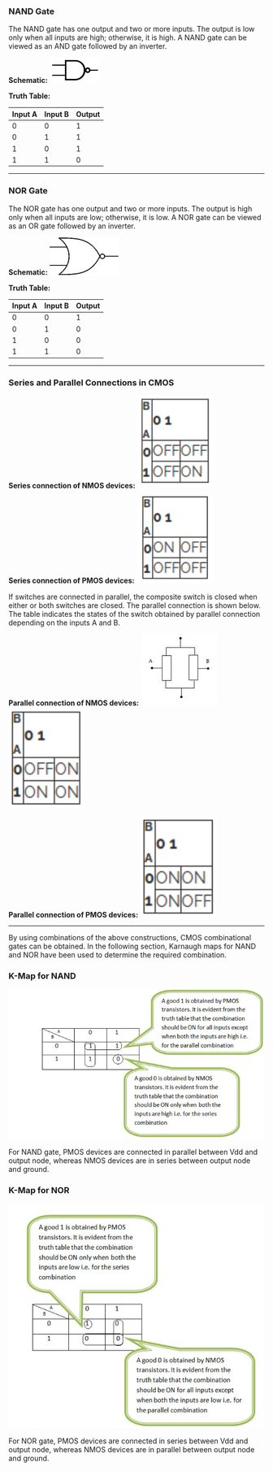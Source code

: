 ### NAND Gate

The NAND gate has one output and two or more inputs. The output is low only when all inputs are high; otherwise, it is high. A NAND gate can be viewed as an AND gate followed by an inverter.

**Schematic:**
<img src="images/nand_schematic.jpg">

**Truth Table:**

| Input A | Input B | Output |
| ------- | ------- | ------ |
| 0       | 0       | 1      |
| 0       | 1       | 1      |
| 1       | 0       | 1      |
| 1       | 1       | 0      |

---

### NOR Gate

The NOR gate has one output and two or more inputs. The output is high only when all inputs are low; otherwise, it is low. A NOR gate can be viewed as an OR gate followed by an inverter.

**Schematic:**
<img src="images/nor_schematic.jpg">

**Truth Table:**

| Input A | Input B | Output |
| ------- | ------- | ------ |
| 0       | 0       | 1      |
| 0       | 1       | 0      |
| 1       | 0       | 0      |
| 1       | 1       | 0      |

---

### Series and Parallel Connections in CMOS

**Series connection of NMOS devices:**
<img src="images/table1.png" width="150px">

**Series connection of PMOS devices:**
<img src="images/table2.png" width="150px">

If switches are connected in parallel, the composite switch is closed when either or both switches are closed. The parallel connection is shown below. The table indicates the states of the switch obtained by parallel connection depending on the inputs A and B.

**Parallel connection of NMOS devices:**
<img src="images/gen_parallel.jpg" width="150px">
<img src="images/table3.png" width="150px">

**Parallel connection of PMOS devices:**
<img src="images/table4.png" width="150px">

---

By using combinations of the above constructions, CMOS combinational gates can be obtained. In the following section, Karnaugh maps for NAND and NOR have been used to determine the required combination.

### K-Map for NAND

<img src="images/theory_nand.jpg">

For NAND gate, PMOS devices are connected in parallel between Vdd and output node, whereas NMOS devices are in series between output node and ground.

### K-Map for NOR

<img src="images/theory_nor.jpg">

For NOR gate, PMOS devices are connected in series between Vdd and output node, whereas NMOS devices are in parallel between output node and ground.
